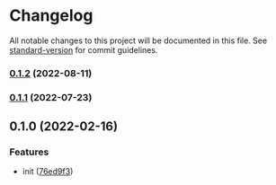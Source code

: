 # Changelog

All notable changes to this project will be documented in this file. See [standard-version](https://github.com/conventional-changelog/standard-version) for commit guidelines.

### [0.1.2](https://github.com/BlackGlory/estore/compare/v0.1.1...v0.1.2) (2022-08-11)

### [0.1.1](https://github.com/BlackGlory/estore/compare/v0.1.0...v0.1.1) (2022-07-23)

## 0.1.0 (2022-02-16)


### Features

* init ([76ed9f3](https://github.com/BlackGlory/estore/commit/76ed9f3bed28e16dbcd8e6cc0c2667828f366b92))
